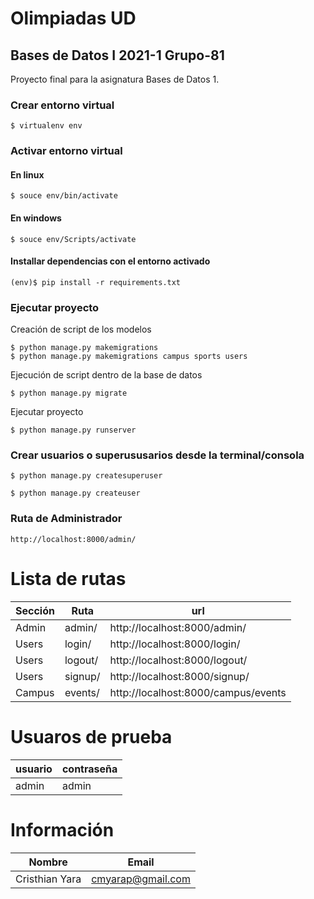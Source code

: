 # Olimpiadas UD
## Bases de Datos I 2021-1 Grupo-81


Proyecto final para la asignatura Bases de Datos 1.


### Crear entorno virtual

```
$ virtualenv env
```

### Activar entorno virtual

#### En linux
```
$ souce env/bin/activate
```
#### En windows
```
$ souce env/Scripts/activate
```
#### Installar dependencias con el entorno activado
```
(env)$ pip install -r requirements.txt
```
### Ejecutar proyecto

Creación de script de los modelos

```
$ python manage.py makemigrations
$ python manage.py makemigrations campus sports users
```

Ejecución de script dentro de la base de datos

```
$ python manage.py migrate
```

Ejecutar proyecto

```
$ python manage.py runserver
```

### Crear usuarios o superususarios desde la terminal/consola

```
$ python manage.py createsuperuser
```
```
$ python manage.py createuser
```

### Ruta de Administrador

```
http://localhost:8000/admin/
```

# Lista de rutas

| Sección  |  Ruta | url |
| ------------ | ------------ | ------------ |
| Admin | admin/ | http://localhost:8000/admin/ |
| Users | login/ | http://localhost:8000/login/ |
| Users | logout/ | http://localhost:8000/logout/ |
| Users | signup/ | http://localhost:8000/signup/ |
| Campus | events/ | http://localhost:8000/campus/events |


# Usuaros de prueba

| usuario  |  contraseña |
| ------------ | ------------ |
| admin | admin |

# Información

| Nombre  |  Email |
| ------------ | ------------ |
|  Cristhian Yara |  cmyarap@gmail.com |